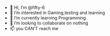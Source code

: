 - 👋 Hi, I’m @fifty-6
- 👀 I’m interested in Gaming,testing and learning
- 🌱 I’m currently learning Programming
- 💞️ I’m looking to collaborate on nothing
- 📫 you CAN'T reach me

<!---
fifty-6/fifty-6 is a ✨ special ✨ repository because its `README.md` (this file) appears on your GitHub profile.
You can click the Preview link to take a look at your changes.
--->
